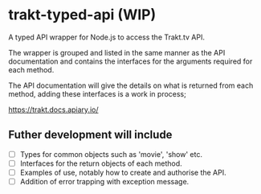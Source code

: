# trakt-typed-api (WIP)
A typed API wrapper for Node.js to access the Trakt.tv API.

The wrapper is grouped and listed in the same manner as the API documentation and contains the interfaces for the arguments required for each method.

The API documentation will give the details on what is returned from each method, adding these interfaces is a work in process;

https://trakt.docs.apiary.io/

## Futher development will include

 - [ ] Types for common objects such as 'movie', 'show' etc.
 - [ ] Interfaces for the return objects of each method.
 - [ ] Examples of use, notably how to create and authorise the API.
 - [ ] Addition of error trapping with exception message.
